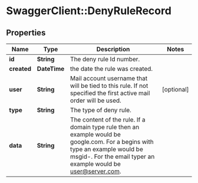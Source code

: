 # SwaggerClient::DenyRuleRecord

## Properties
Name | Type | Description | Notes
------------ | ------------- | ------------- | -------------
**id** | **String** | The deny rule Id number. | 
**created** | **DateTime** | the date the rule was created. | 
**user** | **String** | Mail account username that will be tied to this rule.  If not specified the first active mail order will be used. | [optional] 
**type** | **String** | The type of deny rule. | 
**data** | **String** | The content of the rule.  If a domain type rule then an example would be google.com. For a begins with type an example would be msgid-.  For the email typer an example would be user@server.com. | 

